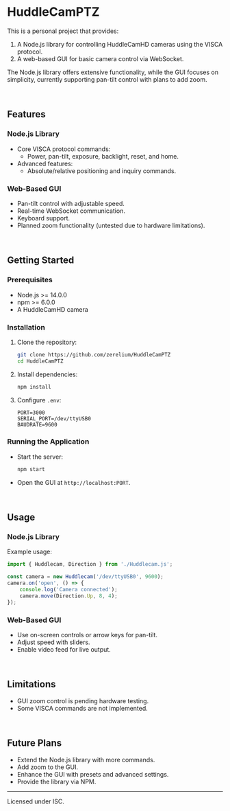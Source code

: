 # HuddleCamPTZ

This is a personal project that provides:
1. A Node.js library for controlling HuddleCamHD cameras using the VISCA protocol.
2. A web-based GUI for basic camera control via WebSocket.

The Node.js library offers extensive functionality, while the GUI focuses on simplicity, currently supporting pan-tilt control with plans to add zoom.

<br/>

## Features

### Node.js Library
- Core VISCA protocol commands:
	- Power, pan-tilt, exposure, backlight, reset, and home.
- Advanced features:
	- Absolute/relative positioning and inquiry commands.

### Web-Based GUI
- Pan-tilt control with adjustable speed.
- Real-time WebSocket communication.
- Keyboard support.
- Planned zoom functionality (untested due to hardware limitations).
<br/>

## Getting Started

### Prerequisites
- Node.js >= 14.0.0
- npm >= 6.0.0
- A HuddleCamHD camera

### Installation
1. Clone the repository:
	 ```bash
	 git clone https://github.com/zerelium/HuddleCamPTZ
	 cd HuddleCamPTZ
	 ```
2. Install dependencies:
	 ```bash
	 npm install
	 ```
3. Configure `.env`:
	 ```plaintext
	 PORT=3000
	 SERIAL_PORT=/dev/ttyUSB0
	 BAUDRATE=9600
	 ```

### Running the Application
- Start the server:
	```bash
	npm start
	```
- Open the GUI at `http://localhost:PORT`.
<br/>

## Usage

### Node.js Library
Example usage:
```javascript
import { Huddlecam, Direction } from './Huddlecam.js';

const camera = new Huddlecam('/dev/ttyUSB0', 9600);
camera.on('open', () => {
	console.log('Camera connected');
	camera.move(Direction.Up, 8, 4);
});
```

### Web-Based GUI
- Use on-screen controls or arrow keys for pan-tilt.
- Adjust speed with sliders.
- Enable video feed for live output.
<br/>

## Limitations
- GUI zoom control is pending hardware testing.
- Some VISCA commands are not implemented.
<br/>

## Future Plans
- Extend the Node.js library with more commands.
- Add zoom to the GUI.
- Enhance the GUI with presets and advanced settings.
- Provide the library via NPM.

---
Licensed under ISC.
